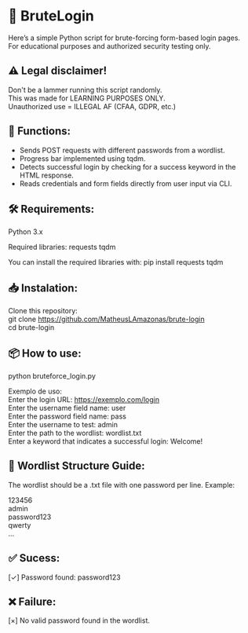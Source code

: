 # 🔐 BruteLogin
Here’s a simple Python script for brute-forcing form-based login pages.<br> 
For educational purposes and authorized security testing only.<br>

## ⚠️ Legal disclaimer!
Don't be a lammer running this script randomly.<br>
This was made for LEARNING PURPOSES ONLY.<br>
Unauthorized use = ILLEGAL AF (CFAA, GDPR, etc.)<br>

## 🚀 Functions:
- Sends POST requests with different passwords from a wordlist.
- Progress bar implemented using tqdm.
- Detects successful login by checking for a success keyword in the HTML response.
- Reads credentials and form fields directly from user input via CLI.

## 🛠️ Requirements:
Python 3.x

Required libraries:
  requests
  tqdm

You can install the required libraries with:
pip install requests tqdm

## 📥 Instalation:
Clone this repository:<br>
git clone https://github.com/MatheusLAmazonas/brute-login<br>
cd brute-login<br>

## 📦 How to use:
python bruteforce_login.py

Exemplo de uso:<br>
Enter the login URL: https://exemplo.com/login<br>
Enter the username field name: user<br>
Enter the password field name: pass<br>
Enter the username to test: admin<br>
Enter the path to the wordlist: wordlist.txt<br>
Enter a keyword that indicates a successful login: Welcome!<br>

## 📁 Wordlist Structure Guide:
The wordlist should be a .txt file with one password per line. Example:<br>

123456<br>
admin<br>
password123<br>
qwerty<br>
...<br>

## ✅ Sucess:
[✓] Password found: password123

## ❌ Failure:
[×] No valid password found in the wordlist.

